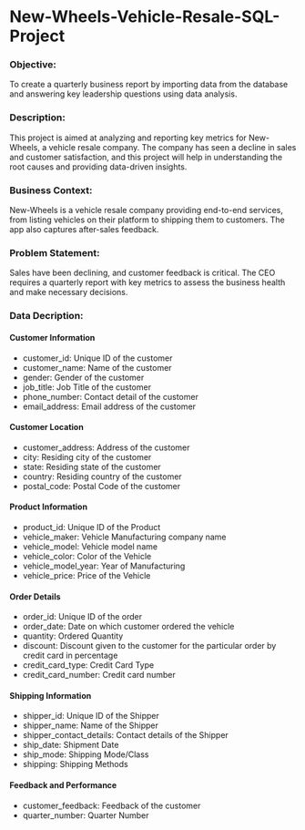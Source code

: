 # New-Wheels-Vehicle-Resale-SQL-Project

### Objective: 
To create a quarterly business report by importing data from the database and answering key leadership questions using data analysis.

### Description: 
This project is aimed at analyzing and reporting key metrics for New-Wheels, a vehicle resale company. The company has seen a decline in sales and customer satisfaction, and this project will help in understanding the root causes and providing data-driven insights.

### Business Context: 
New-Wheels is a vehicle resale company providing end-to-end services, from listing vehicles on their platform to shipping them to customers. The app also captures after-sales feedback.

### Problem Statement: 
Sales have been declining, and customer feedback is critical. The CEO requires a quarterly report with key metrics to assess the business health and make necessary decisions.

### Data Decription: 
#### Customer Information
* customer_id: Unique ID of the customer
* customer_name: Name of the customer
* gender: Gender of the customer
* job_title: Job Title of the customer
* phone_number: Contact detail of the customer
* email_address: Email address of the customer

#### Customer Location
* customer_address: Address of the customer
* city: Residing city of the customer
* state: Residing state of the customer
* country: Residing country of the customer
* postal_code: Postal Code of the customer

#### Product Information
* product_id: Unique ID of the Product
* vehicle_maker: Vehicle Manufacturing company name
* vehicle_model: Vehicle model name
* vehicle_color: Color of the Vehicle
* vehicle_model_year: Year of Manufacturing
* vehicle_price: Price of the Vehicle

#### Order Details
* order_id: Unique ID of the order
* order_date: Date on which customer ordered the vehicle
* quantity: Ordered Quantity
* discount: Discount given to the customer for the particular order by credit card in percentage
* credit_card_type: Credit Card Type
* credit_card_number: Credit card number

#### Shipping Information
* shipper_id: Unique ID of the Shipper
* shipper_name: Name of the Shipper
* shipper_contact_details: Contact details of the Shipper
* ship_date: Shipment Date
* ship_mode: Shipping Mode/Class
* shipping: Shipping Methods

#### Feedback and Performance
* customer_feedback: Feedback of the customer
* quarter_number: Quarter Number
